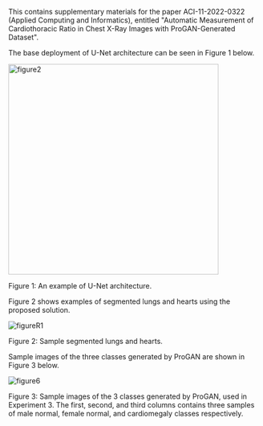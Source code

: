 This contains supplementary materials for the paper ACI-11-2022-0322 (Applied Computing and Informatics), entitled "Automatic Measurement of Cardiothoracic Ratio in Chest X-Ray Images with ProGAN-Generated Dataset".

The base deployment of U-Net architecture can be seen in Figure 1 below.

<img width="419" alt="figure2" src="https://user-images.githubusercontent.com/109519153/225577321-615cc1ad-5dfc-434f-a03c-da38bc116881.png">

Figure 1: An example of U-Net architecture.

Figure 2 shows examples of segmented lungs and hearts using the proposed solution.

![figureR1](https://user-images.githubusercontent.com/109519153/225578972-ccfeea20-92a3-4682-a295-c7cbec854597.jpg)

Figure 2: Sample segmented lungs and hearts.

Sample images of the three classes generated by ProGAN are shown in Figure 3 below.

![figure6](https://user-images.githubusercontent.com/109519153/225580100-88e7f01f-e33c-40ef-b72e-ba99f68d3752.jpg)

Figure 3: Sample images of the 3 classes generated by ProGAN, used in Experiment 3. The first, second, and third columns contains three samples
of male normal, female normal, and cardiomegaly classes respectively.
